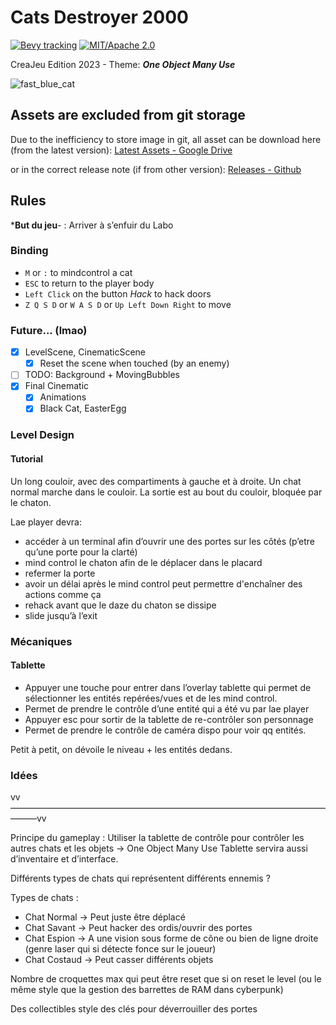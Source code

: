 # Cats Destroyer 2000

[![Bevy tracking](https://img.shields.io/badge/Bevy%20tracking-0.11-lightblue)](https://github.com/bevyengine/bevy/blob/main/docs/plugins_guidelines.md#main-branch-tracking)
[![MIT/Apache 2.0](https://img.shields.io/badge/license-MIT%2FApache-blue.svg)](https://github.com/fabinistere/bevy_turn-based_combat#license)

CreaJeu Edition 2023 - Theme: ***One Object Many Use***

![fast_blue_cat](https://user-images.githubusercontent.com/73140258/216720606-6e8f7768-3170-4956-a5d1-5124741783aa.gif)

## Assets are excluded from git storage

Due to the inefficiency to store image in git,
all asset can be download here (from the latest version):
[Latest Assets - Google Drive](https://drive.google.com/drive/folders/1qk5_bIUzAUFTuI2A_C0CLmAFGyPDFsMR?usp=share_link)

or in the correct release note (if from other version):
[Releases - Github](https://github.com/Wabtey/cats_destroyer_2000/releases)

## Rules

***But du jeu**- : Arriver à s’enfuir du Labo

### Binding

- `M` or `:` to mindcontrol a cat
- `ESC` to return to the player body
- `Left Click` on the button *Hack* to hack doors
- `Z Q S D` or `W A S D` or `Up Left Down Right` to move

### Future... (lmao)

- [x] LevelScene, CinematicScene
  - [x] Reset the scene when touched (by an enemy)
- [ ] TODO: Background + MovingBubbles
- [x] Final Cinematic
  - [x] Animations
  - [x] Black Cat, EasterEgg

### Level Design

#### Tutorial

Un long couloir, avec des compartiments à gauche et à droite.
Un chat normal marche dans le couloir.
La sortie est au bout du couloir, bloquée par le chaton.

Lae player devra:

- accéder à un terminal afin d’ouvrir une des portes sur les côtés (p’etre qu’une porte pour la clarté)
- mind control le chaton afin de le déplacer dans le placard
- refermer la porte
- avoir un délai après le mind control peut permettre d'enchaîner des actions comme ça
- rehack avant que le daze du chaton se dissipe
- slide jusqu’à l’exit

### Mécaniques

#### Tablette

- Appuyer une touche pour entrer dans l’overlay tablette qui permet de sélectionner les entités repérées/vues et de les mind control.
- Permet de prendre le contrôle d’une entité qui a été vu par lae player
- Appuyer esc pour sortir de la tablette de re-contrôler son personnage
- Permet de prendre le contrôle de caméra dispo pour voir qq entités.

Petit à petit, on dévoile le niveau + les entités dedans.

### Idées

vv———————————————————————————————————————vv

Principe du gameplay :
Utiliser la tablette de contrôle pour contrôler les autres chats et les objets → One Object Many Use
Tablette servira aussi d’inventaire et d’interface.

Différents types de chats qui représentent différents ennemis ?

Types de chats :

- Chat Normal → Peut juste être déplacé
- Chat Savant → Peut hacker des ordis/ouvrir des portes
- Chat Espion → A une vision sous forme de cône ou bien de ligne droite (genre laser qui si détecte fonce sur le joueur)
- Chat Costaud → Peut casser différents objets

Nombre de croquettes max qui peut être reset que si on reset le level
(ou le même style que la gestion des barrettes de RAM dans cyberpunk)

Des collectibles style des clés pour déverrouiller des portes
